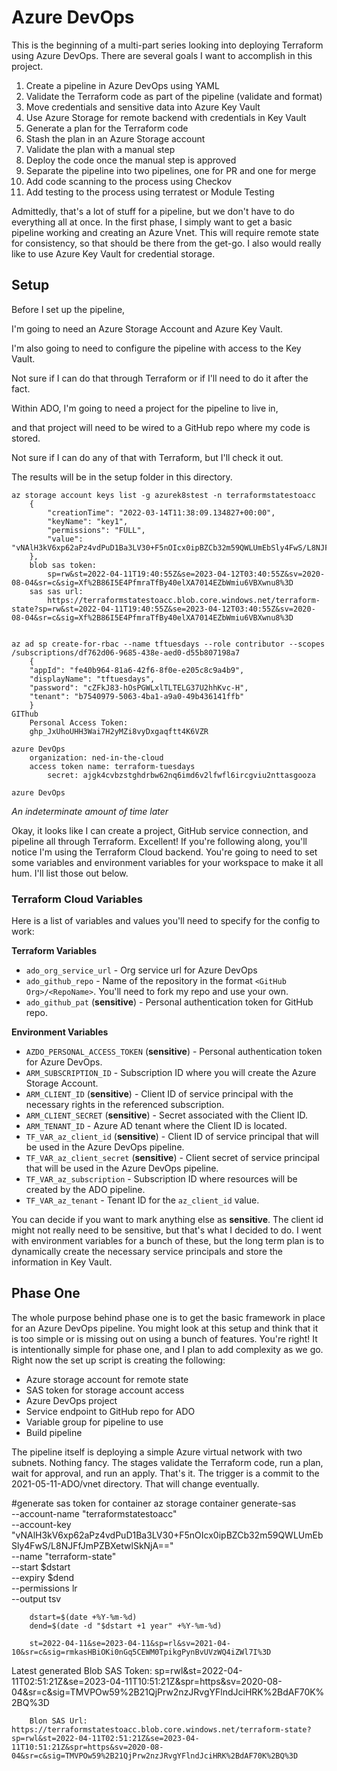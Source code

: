 # Azure DevOps

This is the beginning of a multi-part series looking into deploying Terraform using Azure DevOps. There are several goals I want to accomplish in this project.

1. Create a pipeline in Azure DevOps using YAML
1. Validate the Terraform code as part of the pipeline (validate and format)
1. Move credentials and sensitive data into Azure Key Vault
1. Use Azure Storage for remote backend with credentials in Key Vault
1. Generate a plan for the Terraform code
1. Stash the plan in an Azure Storage account
1. Validate the plan with a manual step
1. Deploy the code once the manual step is approved
1. Separate the pipeline into two pipelines, one for PR and one for merge
1. Add code scanning to the process using Checkov
1. Add testing to the process using terratest or Module Testing

Admittedly, that's a lot of stuff for a pipeline, but we don't have to do everything all at once. In the first phase, I simply want to get a basic pipeline working and creating an Azure Vnet. This will require remote state for consistency, so that should be there from the get-go. I also would really like to use Azure Key Vault for credential storage.

## Setup

Before I set up the pipeline,

I'm going to need an Azure Storage Account and Azure Key Vault. 

I'm also going to need to configure the pipeline with access to the Key Vault. 

Not sure if I can do that through Terraform or if I'll need to do it after the fact. 

Within ADO, I'm going to need a project for the pipeline to live in, 

and that project will need to be wired to a GitHub repo where my code is stored. 

Not sure if I can do any of that with Terraform, but I'll check it out. 

The results will be in the setup folder in this directory.

    az storage account keys list -g azurek8stest -n terraformstatestoacc
        {
            "creationTime": "2022-03-14T11:38:09.134827+00:00",
            "keyName": "key1",
            "permissions": "FULL",
            "value": "vNAlH3kV6xp62aPz4vdPuD1Ba3LV30+F5nOIcx0ipBZCb32m59QWLUmEbSly4FwS/L8NJFfJmPZBXetwlSkNjA=="
        },
        blob sas token: 
            sp=rw&st=2022-04-11T19:40:55Z&se=2023-04-12T03:40:55Z&sv=2020-08-04&sr=c&sig=Xf%2B86I5E4PfmraTfBy40elXA7014EZbWmiu6VBXwnu8%3D
        sas sas url:
            https://terraformstatestoacc.blob.core.windows.net/terraform-state?sp=rw&st=2022-04-11T19:40:55Z&se=2023-04-12T03:40:55Z&sv=2020-08-04&sr=c&sig=Xf%2B86I5E4PfmraTfBy40elXA7014EZbWmiu6VBXwnu8%3D


    az ad sp create-for-rbac --name tftuesdays --role contributor --scopes /subscriptions/df762d06-9685-438e-aed0-d55b807198a7
        {
        "appId": "fe40b964-81a6-42f6-8f0e-e205c8c9a4b9",
        "displayName": "tftuesdays",
        "password": "cZFkJ83-hOsPGWLxlTLTELG37U2hhKvc-H",
        "tenant": "b7540979-5063-4ba1-a9a0-49b436141ffb"
        }
    GIThub
        Personal Access Token:
        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
    
    azure DevOps
        organization: ned-in-the-cloud
        access token name: terraform-tuesdays
            secret: ajgk4cvbzstghdrbw62nq6imd6v2lfwfl6ircgviu2nttasgooza

    azure DevOps 

*An indeterminate amount of time later*

Okay, it looks like I can create a project, GitHub service connection, and pipeline all through Terraform. Excellent! If you're following along, you'll notice I'm using the Terraform Cloud backend. You're going to need to set some variables and environment variables for your workspace to make it all hum. I'll list those out below.

### Terraform Cloud Variables

Here is a list of variables and values you'll need to specify for the config to work:

**Terraform Variables**

* `ado_org_service_url` - Org service url for Azure DevOps
* `ado_github_repo` - Name of the repository in the format `<GitHub Org>/<RepoName>`. You'll need to fork my repo and use your own.
* `ado_github_pat` (**sensitive**) - Personal authentication token for GitHub repo.


**Environment Variables**

* `AZDO_PERSONAL_ACCESS_TOKEN` (**sensitive**) - Personal authentication token for Azure DevOps. 
* `ARM_SUBSCRIPTION_ID` - Subscription ID where you will create the Azure Storage Account.
* `ARM_CLIENT_ID` (**sensitive**) - Client ID of service principal with the necessary rights in the referenced subscription.
* `ARM_CLIENT_SECRET` (**sensitive**) - Secret associated with the Client ID.
* `ARM_TENANT_ID` - Azure AD tenant where the Client ID is located.
* `TF_VAR_az_client_id` (**sensitive**) - Client ID of service principal that will be used in the Azure DevOps pipeline.
* `TF_VAR_az_client_secret` (**sensitive**) - Client secret of service principal that will be used in the Azure DevOps pipeline.
* `TF_VAR_az_subscription` - Subscription ID where resources will be created by the ADO pipeline.
* `TF_VAR_az_tenant` - Tenant ID for the `az_client_id` value.

You can decide if you want to mark anything else as **sensitive**. The client id might not really need to be sensitive, but that's what I decided to do. I went with environment variables for a bunch of these, but the long term plan is to dynamically create the necessary service principals and store the information in Key Vault.

## Phase One

The whole purpose behind phase one is to get the basic framework in place for an Azure DevOps pipeline. You might look at this setup and think that it is too simple or is missing out on using a bunch of features. You're right! It is intentionally simple for phase one, and I plan to add complexity as we go. Right now the set up script is creating the following:

* Azure storage account for remote state
* SAS token for storage account access
* Azure DevOps project
* Service endpoint to GitHub repo for ADO
* Variable group for pipeline to use
* Build pipeline

The pipeline itself is deploying a simple Azure virtual network with two subnets. Nothing fancy. The stages validate the Terraform code, run a plan, wait for approval, and run an apply. That's it. The trigger is a commit to the 2021-05-11-ADO/vnet directory. That will change eventually.

#generate sas token for container
az storage container generate-sas \
            --account-name "terraformstatestoacc" \
            --account-key "vNAlH3kV6xp62aPz4vdPuD1Ba3LV30+F5nOIcx0ipBZCb32m59QWLUmEbSly4FwS/L8NJFfJmPZBXetwlSkNjA==" \
            --name "terraform-state" \
            --start $dstart \
            --expiry $dend \
            --permissions lr \
            --output tsv

        dstart=$(date +%Y-%m-%d)
        dend=$(date -d "$dstart +1 year" +%Y-%m-%d)

        st=2022-04-11&se=2023-04-11&sp=rl&sv=2021-04-10&sr=c&sig=rmkasHBiOKi0nGq5CEWM0TpikgPynBvUVzWQ4iZWl7I%3D

Latest generated 
        Blob SAS Token: sp=rwl&st=2022-04-11T02:51:21Z&se=2023-04-11T10:51:21Z&spr=https&sv=2020-08-04&sr=c&sig=TMVPOw59%2B21QjPrw2nzJRvgYFlndJciHRK%2BdAF70K%2BQ%3D

        Blon SAS Url: https://terraformstatestoacc.blob.core.windows.net/terraform-state?sp=rwl&st=2022-04-11T02:51:21Z&se=2023-04-11T10:51:21Z&spr=https&sv=2020-08-04&sr=c&sig=TMVPOw59%2B21QjPrw2nzJRvgYFlndJciHRK%2BdAF70K%2BQ%3D